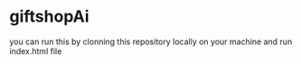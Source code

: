 # giftshopAi


you can run this by clonning this repository locally on your machine and run index.html file
